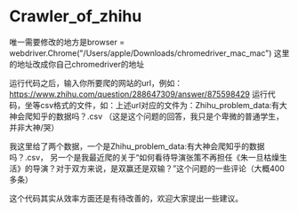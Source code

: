 # Crawler_of_zhihu
唯一需要修改的地方是browser = webdriver.Chrome("/Users/apple/Downloads/chromedriver_mac_mac") 这里的地址改成你自己chromedriver的地址


运行代码之后，输入你所要爬的网站的url，例如：https://www.zhihu.com/question/288647309/answer/875598429
运行代码，坐等csv格式的文件，如：上述url对应的文件为：Zhihu_problem_data:有大神会爬知乎的数据吗？.csv
（这是这个问题的回答，我只是个卑微的普通学生，并非大神/哭）

我这里给了两个数据，一个是Zhihu_problem_data:有大神会爬知乎的数据吗？.csv，
另一个是我最近爬的关于“如何看待导演张策不再担任《朱一旦枯燥生活》的导演？对于双方来说，是双赢还是双输？”这个问题的一些评论（大概400多条）

这个代码其实从效率方面还是有待改善的，欢迎大家提出一些建议。
